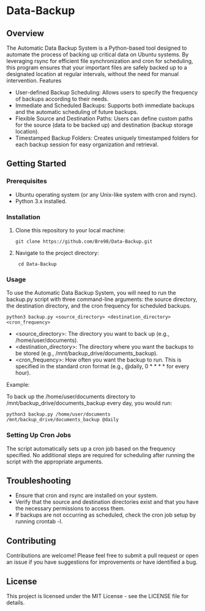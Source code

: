 # Data-Backup

## Overview

The Automatic Data Backup System is a Python-based tool designed to automate the process of backing up critical data on Ubuntu systems. By leveraging rsync for efficient file synchronization and cron for scheduling, this program ensures that your important files are safely backed up to a designated location at regular intervals, without the need for manual intervention.
Features

- User-defined Backup Scheduling: Allows users to specify the frequency of backups according to their needs.
- Immediate and Scheduled Backups: Supports both immediate backups and the automatic scheduling of future backups.
- Flexible Source and Destination Paths: Users can define custom paths for the source (data to be backed up) and destination (backup storage location).
- Timestamped Backup Folders: Creates uniquely timestamped folders for each backup session for easy organization and retrieval.

## Getting Started
### Prerequisites

- Ubuntu operating system (or any Unix-like system with cron and rsync).
- Python 3.x installed.

### Installation

1. Clone this repository to your local machine:

   ```
   git clone https://github.com/Bre98/Data-Backup.git
   ```
2. Navigate to the project directory:

   ```
    cd Data-Backup
   ```

### Usage

To use the Automatic Data Backup System, you will need to run the backup.py script with three command-line arguments: the source directory, the destination directory, and the cron frequency for scheduled backups.

```
python3 backup.py <source_directory> <destination_directory> <cron_frequency>
```

- <source_directory>: The directory you want to back up (e.g., /home/user/documents).
- <destination_directory>: The directory where you want the backups to be stored (e.g., /mnt/backup_drive/documents_backup).
- <cron_frequency>: How often you want the backup to run. This is specified in the standard cron format (e.g., @daily, 0 * * * * for every hour).

Example:

To back up the /home/user/documents directory to /mnt/backup_drive/documents_backup every day, you would run:

```
python3 backup.py /home/user/documents /mnt/backup_drive/documents_backup @daily
```

### Setting Up Cron Jobs

The script automatically sets up a cron job based on the frequency specified. No additional steps are required for scheduling after running the script with the appropriate arguments.

## Troubleshooting

- Ensure that cron and rsync are installed on your system.
- Verify that the source and destination directories exist and that you have the necessary permissions to access them.
- If backups are not occurring as scheduled, check the cron job setup by running crontab -l.

## Contributing

Contributions are welcome! Please feel free to submit a pull request or open an issue if you have suggestions for improvements or have identified a bug.

## License

This project is licensed under the MIT License - see the LICENSE file for details.
